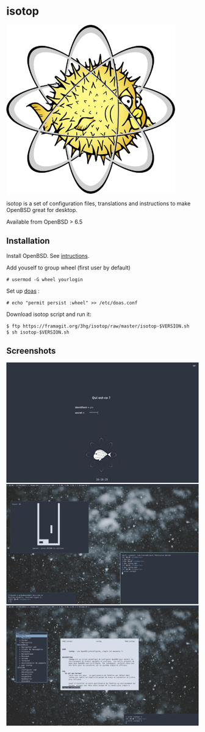 # isotop

![isotop logo](img/logo_isotop.png)

isotop is a set of configuration files, translations and instructions to
make OpenBSD great for desktop.

Available from OpenBSD > 6.5

## Installation

Install OpenBSD. See
[intructions](https://www.openbsd.org/faq/faq4.html).

Add youself to group wheel (first user by default)

	# usermod -G wheel yourlogin

Set up [doas](http://man.openbsd.org/doas.conf) : 

	# echo "permit persist :wheel" >> /etc/doas.conf

Download isotop script and run it:

	$ ftp https://framagit.org/3hg/isotop/raw/master/isotop-$VERSION.sh
	$ sh isotop-$VERSION.sh

Screenshots
-----------

![isotop login screen](img/screenshots/isotop-xenodm.png)
![isotop desktop with pkg_mgr and pcmanfm and man](img/screenshots/isotop.png)
![isotop desktop showing group management](img/screenshots/isotop2.png)

